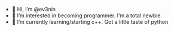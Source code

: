- 👋 Hi, I’m @ev3nin
- 👀 I’m interested in becoming programmer. I'm a total newbie.
- 🌱 I’m currently learning/starting c++. Got a little taste of python

<!---
ev3nin/ev3nin is a ✨ special ✨ repository because its `README.md` (this file) appears on your GitHub profile.
You can click the Preview link to take a look at your changes.
--->
